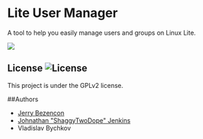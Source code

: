 Lite User Manager
=================

A tool to help you easily manage users and groups on Linux Lite.

![](https://i.imgur.com/HLS5RPd.png)

## License ![License](https://img.shields.io/badge/license-GPLv2-green.svg)

This project is under the GPLv2 license.

##Authors 
- [Jerry Bezencon](https://github.com/linuxlite/)
- [Johnathan "ShaggyTwoDope" Jenkins](https://github.com/shaggytwodope/)
- Vladislav Bychkov
